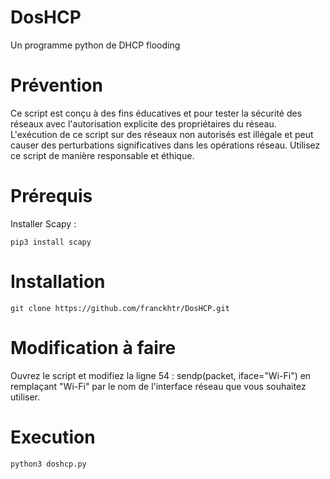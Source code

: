 # DosHCP
Un programme python de DHCP flooding

# Prévention
Ce script est conçu à des fins éducatives et pour tester la sécurité des réseaux avec l'autorisation explicite des propriétaires du réseau. L'exécution de ce script sur des réseaux non autorisés est illégale et peut causer des perturbations significatives dans les opérations réseau. Utilisez ce script de manière responsable et éthique.

# Prérequis
Installer Scapy :
    
    pip3 install scapy

# Installation

    git clone https://github.com/franckhtr/DosHCP.git

# Modification à faire
Ouvrez le script et modifiez la ligne 54 : sendp(packet, iface="Wi-Fi") en remplaçant "Wi-Fi" par le nom de l'interface réseau que vous souhaitez utiliser. 

# Execution

    python3 doshcp.py
